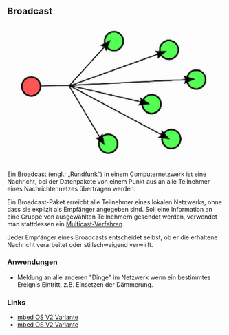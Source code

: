 ##  Broadcast 

![](../../images/Broadcast.png)

Ein [Broadcast (engl.; „Rundfunk“)](http://de.wikipedia.org/wiki/Broadcast) in einem Computernetzwerk ist eine Nachricht, bei der Datenpakete von einem Punkt aus an alle Teilnehmer eines Nachrichtennetzes übertragen werden.

Ein Broadcast-Paket erreicht alle Teilnehmer eines lokalen Netzwerks, ohne dass sie explizit als Empfänger angegeben sind. Soll eine Information an eine Gruppe von ausgewählten Teilnehmern gesendet werden, verwendet man stattdessen ein [Multicast-Verfahren](http://de.wikipedia.org/wiki/Multicast).

Jeder Empfänger eines Broadcasts entscheidet selbst, ob er die erhaltene Nachricht verarbeitet oder stillschweigend verwirft.

### Anwendungen 

*   Meldung an alle anderen "Dinge" im Netzwerk wenn ein bestimmtes Ereignis Eintritt, z.B. Einsetzen der Dämmerung.

### Links

* [mbed OS V2 Variante](https://developer.mbed.org/compiler/#import:/users/mbed_official/code/BroadcastSend/)
* [mbed OS V2 Variante](https://developer.mbed.org/compiler/#import:/users/mbed_official/code/BroadcastReceive/)
